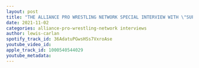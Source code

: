 ```yaml
---
layout: post
title: "THE ALLIANCE PRO WRESTLING NETWORK SPECIAL INTERVIEW WITH \"SUPLEX SHOGUN\" JACKSON STONE"
date: 2021-11-02
categories: alliance-pro-wrestling-network interviews
author: lewis-carlan
spotify_track_id: 36AdatuPGwsHSs7VxroAse
youtube_video_id: 
apple_track_id: 1000540544029
youtube_metadata: 
---
```

